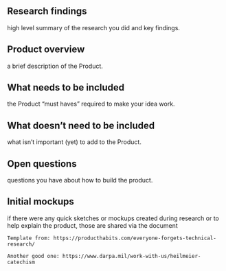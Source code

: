## Research findings 
high level summary of the research you did and key findings.
## Product overview 
a brief description of the Product.
## What needs to be included 
the Product “must haves” required to make your idea work.
## What doesn’t need to be included 
what isn’t important (yet) to add to the Product.
## Open questions 
questions you have about how to build the product.
## Initial mockups 
if there were any quick sketches or mockups created during research or to help explain the product, those are shared via the document


```
Template from: https://producthabits.com/everyone-forgets-technical-research/
```


```
Another good one: https://www.darpa.mil/work-with-us/heilmeier-catechism
```
